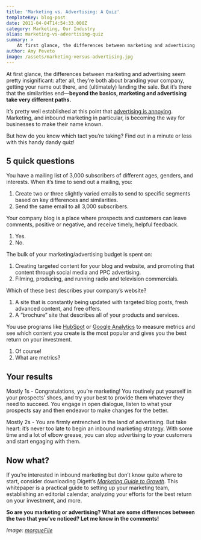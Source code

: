 ```yaml
---
title: 'Marketing vs. Advertising: A Quiz'
templateKey: blog-post
date: 2011-04-04T14:54:33.000Z
category: Marketing, Our Industry
alias: marketing-vs-advertising-quiz
summary: > 
  	At first glance, the differences between marketing and advertising seem pretty insignificant: after all, they’re both about branding your company, getting your name out there, and (ultimately) landing the sale. But it’s there that the similarities end—beyond the basics, marketing and advertising take very different paths.
author: Amy Peveto
image: /assets/marketing-versus-advertising.jpg
---
```


At first glance, the differences between marketing and advertising seem pretty insignificant: after all, they’re both about branding your company, getting your name out there, and (ultimately) landing the sale. But it’s there that the similarities end—**beyond the basics, marketing and advertising take very different paths.**

It’s pretty well established at this point that [advertising is annoying](http://www.hatlingflint.com/blog/people-hate-advertising). Marketing, and inbound marketing in particular, is becoming the way for businesses to make their name known.

But how do you know which tact you’re taking? Find out in a minute or less with this handy dandy quiz!

5 quick questions
-----------------

You have a mailing list of 3,000 subscribers of different ages, genders, and interests. When it’s time to send out a mailing, you:

1.  Create two or three slightly varied emails to send to specific segments based on key differences and similarities.
2.  Send the same email to all 3,000 subscribers.

Your company blog is a place where prospects and customers can leave comments, positive or negative, and receive timely, helpful feedback.

1.  Yes.
2.  No.

The bulk of your marketing/advertising budget is spent on:

1.  Creating targeted content for your blog and website, and promoting that content through social media and PPC advertising.
2.  Filming, producing, and running radio and television commercials.

Which of these best describes your company’s website?

1.  A site that is constantly being updated with targeted blog posts, fresh advanced content, and free offers.
2.  A “brochure” site that describes all of your products and services.

You use programs like [HubSpot](http://www.hubspot.com/) or [Google Analytics](http://www.google.com/analytics/) to measure metrics and see which content you create is the most popular and gives you the best return on your investment.

1.  Of course!
2.  What are metrics?

Your results
------------

Mostly 1s - Congratulations, you’re marketing! You routinely put yourself in your prospects’ shoes, and try your best to provide them whatever they need to succeed. You engage in open dialogue, listen to what your prospects say and then endeavor to make changes for the better.

Mostly 2s - You are firmly entrenched in the land of advertising. But take heart: it’s never too late to begin an inbound marketing strategy. With some time and a lot of elbow grease, you can stop advertising to your customers and start engaging with them.

Now what?
---------

If you’re interested in inbound marketing but don’t know quite where to start, consider downloading Digett’s [_Marketing Guide to Growth_](http://offer.digett.com/marketing-guide-growth). This whitepaper is a practical guide to setting up your marketing team, establishing an editorial calendar, analyzing your efforts for the best return on your investment, and more.

**So are you marketing or advertising? What are some differences between the two that you’ve noticed? Let me know in the comments!**

_Image: [morgueFile](http://www.morguefile.com/archive/display/115979)_